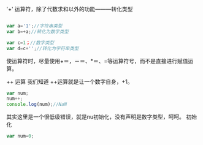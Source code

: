 '+' 运算符，除了代数求和以外的功能———转化类型

```js

var a='1';//字符串类型
var b=+a;//转化为数字类型

var c=1；//数字类型
var d=c+'';//转化为字符串类型

```

使运算符时，尽量使用+＝，－＝、*＝、\=等运算符号，而不是直接进行赋值运算。


++ 运算
我们知道 ++运算就是让一个数字自身，+1。
```js
var num;
num++;
console.log(num);//NaN
```
其实这里是一个很低级错误，就是nu初始化，没有声明是数字类型，呵呵。
初始化
```js
var num=0;
```

